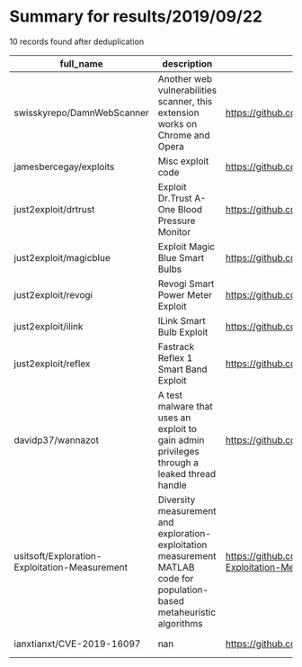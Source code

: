 
# Summary for results/2019/09/22
    
10 records found after deduplication

| full_name | description | html_url | matched_list | matched_count | pushed_at | size | stargazers_count | language | forks_count |
|-----------------------------------------------|--------------------------------------------------------------------------------------------------------------------------|------------------------------------------------------------------|----------------|-----------------|---------------------------|--------|--------------------|------------|---------------|
| swisskyrepo/DamnWebScanner | Another web vulnerabilities scanner, this extension works on Chrome and Opera | https://github.com/swisskyrepo/DamnWebScanner | ['rce'] | 1 | 2019-09-22 14:11:50+00:00 | 1432 | 290 | Python | 117 |
| jamesbercegay/exploits | Misc exploit code | https://github.com/jamesbercegay/exploits | ['exploit'] | 1 | 2019-09-22 20:28:19+00:00 | 38 | 1 | Ruby | 2 |
| just2exploit/drtrust | Exploit Dr.Trust A-One Blood Pressure Monitor | https://github.com/just2exploit/drtrust | ['exploit'] | 1 | 2019-09-22 12:59:19+00:00 | 58 | 1 | CSS | 0 |
| just2exploit/magicblue | Exploit Magic Blue Smart Bulbs | https://github.com/just2exploit/magicblue | ['exploit'] | 1 | 2019-09-22 13:00:47+00:00 | 59 | 4 | CSS | 1 |
| just2exploit/revogi | Revogi Smart Power Meter Exploit | https://github.com/just2exploit/revogi | ['exploit'] | 1 | 2019-09-22 13:01:48+00:00 | 73 | 0 | CSS | 0 |
| just2exploit/ilink | ILink Smart Bulb Exploit | https://github.com/just2exploit/ilink | ['exploit'] | 1 | 2019-09-22 13:00:26+00:00 | 52 | 0 | CSS | 1 |
| just2exploit/reflex | Fastrack Reflex 1 Smart Band Exploit | https://github.com/just2exploit/reflex | ['exploit'] | 1 | 2019-09-22 13:01:29+00:00 | 74 | 0 | CSS | 0 |
| davidp37/wannazot | A test malware that uses an exploit to gain admin privileges through a leaked thread handle | https://github.com/davidp37/wannazot | ['exploit'] | 1 | 2019-09-22 04:16:07+00:00 | 11 | 0 | C | 0 |
| usitsoft/Exploration-Exploitation-Measurement | Diversity measurement and exploration-exploitation measurement MATLAB code for population-based metaheuristic algorithms | https://github.com/usitsoft/Exploration-Exploitation-Measurement | ['exploit'] | 1 | 2019-09-22 05:55:29+00:00 | 10 | 1 | MATLAB | 0 |
| ianxtianxt/CVE-2019-16097 | nan | https://github.com/ianxtianxt/CVE-2019-16097 | ['cve-2'] | 1 | 2019-09-22 11:26:54+00:00 | 5 | 0 | Python | 3 |
